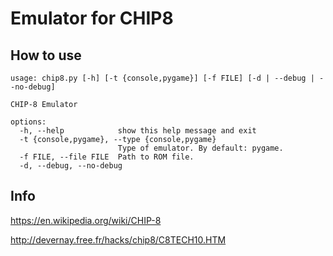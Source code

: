 # Emulator for CHIP8

## How to use

```
usage: chip8.py [-h] [-t {console,pygame}] [-f FILE] [-d | --debug | --no-debug]

CHIP-8 Emulator

options:
  -h, --help            show this help message and exit
  -t {console,pygame}, --type {console,pygame}
                        Type of emulator. By default: pygame.
  -f FILE, --file FILE  Path to ROM file.
  -d, --debug, --no-debug
```

## Info

https://en.wikipedia.org/wiki/CHIP-8

http://devernay.free.fr/hacks/chip8/C8TECH10.HTM
